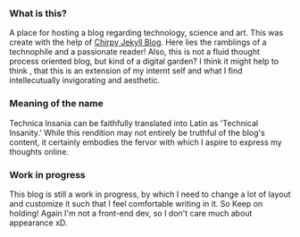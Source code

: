 ### What is this?
A place for hosting a blog regarding technology, science and art. This was create with the help of [Chirpy Jekyll Blog](https://chirpy.cotes.page/). Here lies the ramblings of a technophile and a passionate reader!
Also, this is not a fluid thought process oriented blog, but kind of a digital garden? I think it might help to think , that this is an extension of my internt self and what I find intellecutually invigorating and aesthetic.

### Meaning of the name
Technica Insania can be faithfully translated into Latin as 'Technical Insanity.' While this rendition may not entirely be truthful of the blog's content, it certainly embodies the fervor with which I aspire to express my thoughts online.

### Work in progress
This blog is still a work in progress, by which I need to change a lot of layout and customize it such that I feel comfortable writing in it. So Keep on holding! Again I'm not a front-end dev, so I don't care much about appearance xD.

